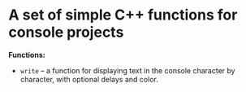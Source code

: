 # A set of simple C++ functions for console projects

**Functions:**

- `write` – a function for displaying text in the console character by character, with optional delays and color.
